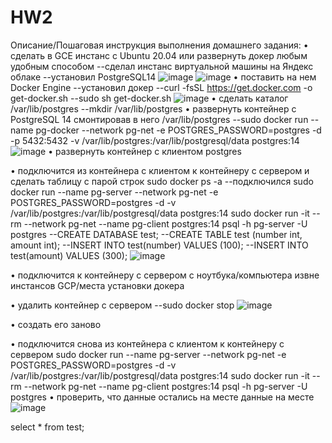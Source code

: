 # HW2
Описание/Пошаговая инструкция выполнения домашнего задания:
• сделать в GCE инстанс с Ubuntu 20.04 или развернуть докер любым удобным способом
--сделал инстанс виртуальной машины на Яндекс облаке
--установил PostgreSQL14
![image](https://user-images.githubusercontent.com/45406197/178510509-aa106968-7e24-4122-b2a0-607fdcf95074.png)
![image](https://user-images.githubusercontent.com/45406197/178511215-1e0f6fef-8cc8-4973-b962-cde37dc8cef8.png)
• поставить на нем Docker Engine
--установил докер 
--curl -fsSL https://get.docker.com -o get-docker.sh
--sudo sh get-docker.sh
![image](https://user-images.githubusercontent.com/45406197/178511057-af27bcb6-ce04-4581-86a7-309a4f375881.png)
• сделать каталог /var/lib/postgres
--mkdir /var/lib/postgres
• развернуть контейнер с PostgreSQL 14 смонтировав в него /var/lib/postgres
--sudo docker run --name pg-docker --network pg-net -e POSTGRES_PASSWORD=postgres -d -p 5432:5432 -v /var/lib/postgres:/var/lib/postgresql/data postgres:14
![image](https://user-images.githubusercontent.com/45406197/178511381-bdcc6ed8-4c08-42ea-af23-07c2a2f5587e.png)
• развернуть контейнер с клиентом postgres

• подключится из контейнера с клиентом к контейнеру с сервером и сделать
таблицу с парой строк
sudo docker ps -a
--подключился
sudo docker run --name pg-server --network pg-net -e POSTGRES_PASSWORD=postgres -d -v /var/lib/postgres:/var/lib/postgresql/data postgres:14
sudo docker run -it --rm --network pg-net --name pg-client postgres:14 psql -h pg-server -U postgres
--CREATE DATABASE test;
--CREATE TABLE test (number int, amount int);
--INSERT INTO test(number) VALUES (100);
--INSERT INTO test(amount) VALUES (300);
![image](https://user-images.githubusercontent.com/45406197/178511524-0435c774-e112-4d4f-a209-e1f542784b4c.png)

• подключится к контейнеру с сервером с ноутбука/компьютера извне инстансов GCP/места установки докера

• удалить контейнер с сервером
--sudo docker stop
![image](https://user-images.githubusercontent.com/45406197/178511817-e31c4c7c-cb86-4e59-ba73-9afe3fce1029.png)

• создать его заново

• подключится снова из контейнера с клиентом к контейнеру с сервером
sudo docker run --name pg-server --network pg-net -e POSTGRES_PASSWORD=postgres -d -v /var/lib/postgres:/var/lib/postgresql/data postgres:14
sudo docker run -it --rm --network pg-net --name pg-client postgres:14 psql -h pg-server -U postgres
• проверить, что данные остались на месте
данные на месте
![image](https://user-images.githubusercontent.com/45406197/178511948-1db96ac0-4dbe-4379-9fb9-27d3ff847863.png)

select * from test;
